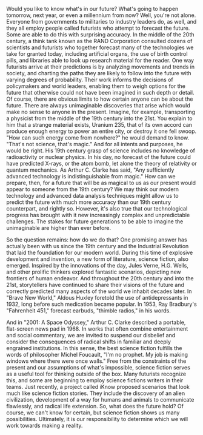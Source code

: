 
Would you like to know 
what&#39;s in our future?
What&#39;s going to happen tomorrow,
next year, or even a millennium from now?
Well, you&#39;re not alone.
Everyone from governments to militaries
to industry leaders do, as well,
and they all employ people
called futurists
who attempt to forecast the future.
Some are able to do this
with surprising accuracy.
In the middle of the 20th century,
a think tank known as
the RAND Corporation
consulted dozens of scientists
and futurists
who together forecast 
many of the technologies
we take for granted today,
including artificial organs,
the use of birth control pills,
and libraries able to look up
research material for the reader.
One way futurists arrive
at their predictions
is by analyzing movements and trends
in society,
and charting the paths they are likely
to follow into the future
with varying degrees of probability.
Their work informs the decisions
of policymakers and world leaders,
enabling them to weigh 
options for the future
that otherwise could not have 
been imagined in such depth or detail.
Of course, there are obvious limits to how
certain anyone can be about the future.
There are always unimaginable 
discoveries that arise
which would make no sense
to anyone in the present.
Imagine, for example,
transporting a physicist 
from the middle of the 19th century
into the 21st.
You explain to him that a strange material
exists, Uranium 235,
that of its own accord can produce enough
energy to power an entire city,
or destroy it one fell swoop.
&quot;How can such energy come from nowhere?&quot;
he would demand to know.
&quot;That&#39;s not science, that&#39;s magic.&quot;
And for all intents and purposes,
he would be right.
His 19th century grasp of science
includes no knowledge of radioactivity
or nuclear physics.
In his day, no forecast of the future
could have predicted X-rays,
or the atom bomb,
let alone the theory of relativity
or quantum mechanics.
As Arthur C. Clarke has said,
&quot;Any sufficiently advanced technology
is indistinguishable from magic.&quot;
How can we prepare, then, for a future
that will be as magical to us
as our present would appear to someone
from the 19th century?
We may think our modern technology
and advanced data analysis techniques
might allow us to predict the future
with much more accuracy
than our 19th century counterpart,
and rightly so.
However, it&#39;s also true that our 
technological progress
has brought with it new increasingly 
complex and unpredictable challenges.
The stakes for future generations to
be able to imagine the unimaginable
are higher than ever before.

So the question remains:
how do we do that?
One promising answer has actually been
with us since the 19th century
and the Industrial Revolution
that laid the foundation 
for our modern world.
During this time of explosive development
and invention,
a new form of literature, science fiction,
also emerged.
Inspired by the innovations of the day,
Jules Verne, H.G. Wells,
and other prolific thinkers explored
fantastic scenarios,
depicting new frontiers of human endeavor.
And throughout the 20th century
and into the 21st,
storytellers have continued to share their
visions of the future
and correctly predicted many aspects
of the world we inhabit decades later.
In &quot;Brave New World,&quot;
Aldous Huxley foretold 
the use of antidepressants in 1932,
long before such medication 
became popular.
In 1953, Ray Bradbury&#39;s &quot;Fahrenheit 451,&quot;
forecast earbuds,
&quot;thimble radios,&quot; in his words.

And in &quot;2001: A Space Odyssey,&quot;
Arthur C. Clarke described a portable,
flat-screen news pad in 1968.
In works that often combine entertainment
and social commentary,
we are invited to suspend our disbelief
and consider the consequences
of radical shifts in familiar 
and deeply engrained institutions.
In this sense,
the best science fiction fulfills 
the words of philosopher Michel Foucault,
&quot;I&#39;m no prophet. My job is making windows
where there were once walls.&quot;
Free from the constraints of the present
and our assumptions of what&#39;s impossible,
science fiction serves as a useful tool
for thinking outside of the box.
Many futurists recognize this,
and some are beginning to employ
science fictions writers in their teams.
Just recently, a project called iKnow
proposed scenarios
that look much 
like science fiction stories.
They include the discovery of
an alien civilization,
development of a way for humans
and animals to communicate flawlessly,
and radical life extension.
So, what does the future hold?
Of course, we can&#39;t know for certain,
but science fiction 
shows us many possibilities.
Ultimately, it is our responsibility
to determine which 
we will work towards making a reality.
